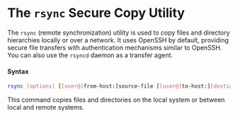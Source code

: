 
# The `rsync` Secure Copy Utility

The `rsync` (remote synchronization) utility is used to copy files and directory hierarchies locally or over a network. It uses OpenSSH by default, providing secure file transfers with authentication mechanisms similar to OpenSSH. You can also use the `rsyncd` daemon as a transfer agent.

#### Syntax
```bash
rsync [options] [[user@]from-host:]source-file [[user@]to-host:][destination-file]
```

This command copies files and directories on the local system or between local and remote systems.

